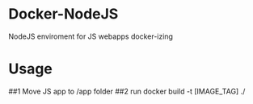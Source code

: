 # Docker-NodeJS
NodeJS enviroment for JS webapps docker-izing

# Usage
##1 Move JS app to /app folder
##2 run docker build -t [IMAGE_TAG] ./
